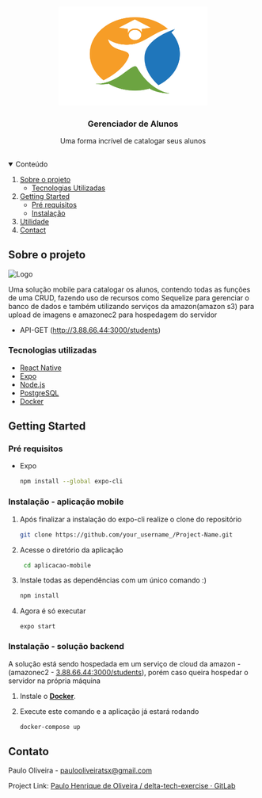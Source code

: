 <!-- PROJECT LOGO -->
<br />
<p align="center">
    <img src="./crud-delta/aplicacao-mobile/assets/logo/logo.jpg" alt="Logo" width="300" height="200">
 
  <h3 align="center">Gerenciador de Alunos</h3>

  <p align="center">
   Uma forma incrível de catalogar seus alunos
</a>

</p>

##

<details open="open">
  <summary>Conteúdo</summary>
  <ol>
    <li>
      <a href="#about-the-project">Sobre o projeto</a>
      <ul>
        <li><a href="#built-with">Tecnologias Utilizadas</a></li>
      </ul>
    </li>
    <li>
      <a href="#getting-started">Getting Started</a>
      <ul>
        <li><a href="#prerequisites">Pré requisitos</a></li>
        <li><a href="#installation">Instalação</a></li>
      </ul>
    </li>
    <li><a href="#usage">Utilidade</a></li>
    <li><a href="#contact">Contact</a></li>
  </ol>
</details>

<!-- ABOUT THE PROJECT -->

## Sobre o projeto

<img src="./crud-delta-tecnologia/assets/logo/preview.jpg" alt="Logo" width="680" height="460">

Uma solução mobile para catalogar os alunos, contendo todas as funções de uma CRUD, fazendo uso de recursos como Sequelize para gerenciar o banco de dados e também utilizando serviços da amazon(amazon s3) para upload de imagens e amazonec2 para hospedagem do servidor

- API-GET (http://3.88.66.44:3000/students)

### Tecnologias utilizadas

- [React Native ](https://reactnative.dev/)
- [Expo](https://expo.io/)
- [Node.js](https://nodejs.org/en/)
- [PostgreSQL](https://www.postgresql.org/)
- [Docker](https://www.docker.com/)

<!-- GETTING STARTED -->

## Getting Started

### Pré requisitos

- Expo
  ```sh
  npm install --global expo-cli
  ```

### Instalação - aplicação mobile

1. Após finalizar a instalação do expo-cli realize o clone do repositório
   ```sh
   git clone https://github.com/your_username_/Project-Name.git
   ```
2. Acesse o diretório da aplicação
   ```sh
    cd aplicacao-mobile
   ```
3. Instale todas as dependências com um único comando :)
   ```sh
   npm install
   ```
4. Agora é só executar
   ```JS
   expo start
   ```

### Instalação - solução backend

A solução está sendo hospedada em um serviço de cloud da amazon - (amazonec2 - [3.88.66.44:3000/students](http://3.88.66.44:3000/students)), porém caso queira hospedar o servidor na própria máquina

1. Instale o [**Docker**](https://hub.docker.com/editions/community/docker-ce-desktop-windows/).

2. Execute este comando e a aplicação já estará rodando
   ```sh
   docker-compose up
   ```

<!-- CONTACT -->

## Contato

Paulo Oliveira - paulooliveiratsx@gmail.com

Project Link: [Paulo Henrique de Oliveira / delta-tech-exercise · GitLab](https://gitlab.com/paulostrix/delta-tech-exercise)
